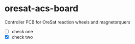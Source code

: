 # oresat-acs-board
Controller PCB for OreSat reaction wheels and magnetorquers

 - [ ] check one
 - [x] check two
